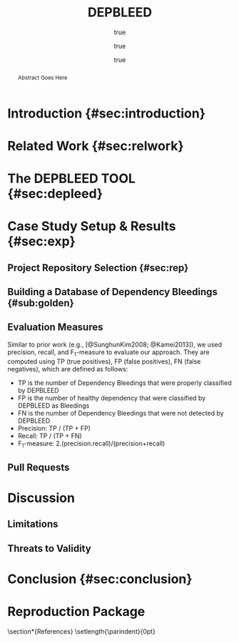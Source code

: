 ﻿---
title: "DEPBLEED"
shorttitle: "DEPBLEED"
bibliography: config/library.bib
abstract:  "Abstract Goes Here"
author: 
- name: Mathieu Nayrolles
  affiliation: ECE Department, Concordia University
  location: Montréal, QC, Canada
  email: mathieu.nayrolles@concordia.ca
- name: Julien Kauffmann
  affiliation: Freelan ?
  location: Montréal, QC, Canada
  email: a@b.c
- name: Abdelwahab Hamou-Lhadj
  affiliation: ECE Department, Concordia University
  location: Montréal, QC, Canada
  email: wahab.hamou-lhadj@concordia.ca
csl: config/acm-sig-proceedings.csl
keyword: 
- Bug Prediction
- Risky Software Commits
- Clone Detection
- Software Maintenance
---

# Introduction {#sec:introduction}

# Related Work {#sec:relwork}

# The DEPBLEED TOOL {#sec:depleed}

# Case Study Setup & Results {#sec:exp}

## Project Repository Selection {#sec:rep}

## Building a Database of Dependency Bleedings {#sub:golden}

## Evaluation Measures

Similar to prior work (e.g., [@SunghunKim2008; @Kamei2013]), we used precision, recall, and F$_1$-measure to evaluate our approach. They are computed using TP (true positives), FP (false positives), FN (false negatives), which are defined as follows:

- TP is the number of Dependency Bleedings that were properly classified by DEPBLEED
- FP is the number of healthy dependency that were classified by DEPBLEED as Bleedings
- FN is the number of Dependency Bleedings that were not detected by DEPBLEED
- Precision: TP / (TP + FP)
- Recall: TP / (TP + FN)
- F$_1$-measure: 2.(precision.recall)/(precision+recall)

## Pull Requests

# Discussion

## Limitations

## Threats to Validity

# Conclusion {#sec:conclusion}

# Reproduction Package

\section*{References}
\setlength{\parindent}{0pt}